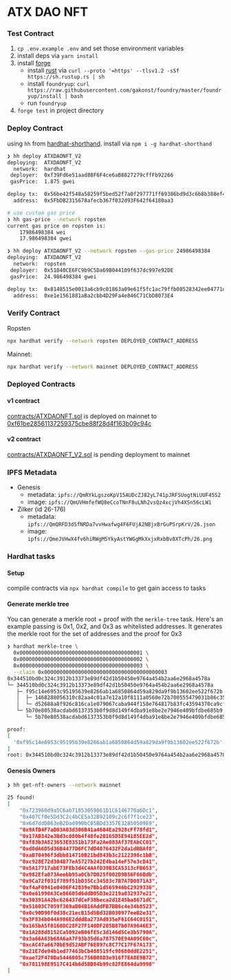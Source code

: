 # ATX DAO NFT

### Test Contract

1. `cp .env.example .env` and set those environment variables
1. install deps via `yarn install`
1. install [forge](https://github.com/gakonst/foundry)
   - install [rust](https://www.rust-lang.org/tools/install) via
     `curl --proto '=https' --tlsv1.2 -sSf https://sh.rustup.rs | sh`
   - install `foundryup`: `curl https://raw.githubusercontent.com/gakonst/foundry/master/foundryup/install | bash`
   - run `foundryup`
1. `forge test` in project directory

### Deploy Contract

using `hh` from [hardhat-shorthand](https://hardhat.org/guides/shorthand.html).
install via `npm i -g hardhat-shorthand`

```zsh
❯ hh deploy ATXDAONFT_V2
deploying:  ATXDAONFT_V2
  network:  hardhat
 deployer:  0xf39Fd6e51aad88F6F4ce6aB8827279cffFb92266
 gasPrice:  1.875 gwei

deploy tx:  0x56be42f548a58259f5bed52f7a0f297771ff69386bd9d3c6b8b388ef4dc55214
  address:  0x5FbDB2315678afecb367f032d93F642f64180aa3
```

```zsh
# use custom gas price
❯ hh gas-price --network ropsten
current gas price on ropsten is:
    17986498384 wei
    17.986498384 gwei

❯ hh deploy ATXDAONFT_V2 --network ropsten --gas-price 24986498384
deploying:  ATXDAONFT_V2
  network:  ropsten
 deployer:  0x51040CE6FC9b9C5Da69B044109f637dc997e92DE
 gasPrice:  24.986498384 gwei

deploy tx:  0x8148515e0013a6cb9c01863a09e61f5fc1ac79ffb08528342ee04771de0f7e00
  address:  0xe1e1561881aBa2cbb4D29Fa4e846C71CbD8073E4
```

### Verify Contract

Ropsten

```zsh
npx hardhat verify --network ropsten DEPLOYED_CONTRACT_ADDRESS
```

Mainnet:

```zsh
npx hardhat verify --network mainnet DEPLOYED_CONTRACT_ADDRESS
```

### Deployed Contracts

#### v1 contract

[contracts/ATXDAONFT.sol](contracts/ATXDAONFT.sol) is deployed on mainnet to
[0xf61be28561137259375cbe88f28d4f163b09c94c](https://etherscan.io/address/0xf61be28561137259375cbe88f28d4f163b09c94c)

#### v2 contract

[contracts/ATXDAONFT_V2.sol](contracts/ATXDAONFT_V2.sol) is pending deployment to mainnet

### IPFS Metadata

- Genesis
  - metadata: `ipfs://QmRYkLgszoKpV15AUDcZJ82yL741pJRFSUogtNiUUF45S2`
  - image: `ipfs://QmUVHmfefWQ8eCcoTNnF8uLNh2vsQz4xcjVh4XSn56cLW1`
- Zilker (id 26-176)
  - metadata: `ipfs://QmQRFD3dSfNRDa7vvHwafwg4F6FUjA2NBjxBrGuPSrpKrV/26.json`
  - image: `ipfs://QmeJVHwX4fv6hiRWgM5YkyAstYWGgMkXxjxRxbBv8XTcPh/26.png`

### Hardhat tasks

#### Setup

compile contracts via `npx hardhat compile` to get gain access to tasks

#### Generate merkle tree

You can generate a merkle root + proof with the `merkle-tree` task. Here's an
example passing is 0x1, 0x2, and 0x3 as whitelisted addresses. It generates the
merkle root for the set of addresses and the proof for 0x3

```zsh
❯ hardhat merkle-tree \
  0x0000000000000000000000000000000000000001 \
  0x0000000000000000000000000000000000000002 \
  0x0000000000000000000000000000000000000003 \
  --claim 0x0000000000000000000000000000000000000003
0x344510bd0c324c3912b13373e89df42d1b50450e9764a454b2aa6e2968a4578a
└─ 344510bd0c324c3912b13373e89df42d1b50450e9764a454b2aa6e2968a4578a
   ├─ f95c14e6953c95195639e8266ab1a6850864d59a829da9f9b13602ee522f672b
   │  ├─ 1468288056310c82aa4c01a7e12a10f8111a0560e72b700555479031b86c357d
   │  └─ d52688a8f926c816ca1e079067caba944f158e764817b83fc43594370ca9cf62
   └─ 5b70e80538acdabd6137353b0f9d8d149f4dba91e8be2e7946e409bfdbe685b9
      └─ 5b70e80538acdabd6137353b0f9d8d149f4dba91e8be2e7946e409bfdbe685b9

proof:
[
  '0xf95c14e6953c95195639e8266ab1a6850864d59a829da9f9b13602ee522f672b'
]
root: 0x344510bd0c324c3912b13373e89df42d1b50450e9764a454b2aa6e2968a4578a
```

#### Genesis Owners

```sh
❯ hh get-nft-owners --network mainnet

25 found!
[
    "0x723960d9a5C6ab71853059861D1C6146770a6Dc1",
    "0x407Cf0e5Dd3C2c4bCE5a32B92109c2c6f7f1ce23",
    "0x6d7ddD863eB2Dad990bC05BDd3357E32850509E9",
    "0x9AfD4F7aD03A03d306B41a4604Ea2928cFf78fd1",
    "0x17AB342e3Bd3c080b4f48fe20165D5E94185EE2d",
    "0xf83b3A823653E8351b173Fa2Ae083Af37EAbCC01",
    "0xd8dA6D5d36B4477D6FC7dD4076432F2da1dBBAf8",
    "0xaB70496f3dbb814710B21bd843b3c2122398c1bB",
    "0xc928E72d304B77eA5727b242E4ba14eF57e3cD41",
    "0x5A17717abE73FEb3d4C4AAfD39B3CA5313cFB653",
    "0x982Efa073Aeebb95a0Cb7D025f002D9B56F66Bdb",
    "0x9Ca72f031f789f51bD35Cc34583c7B7A7D0871A3",
    "0xf4aF0941e0406F42839e7Bb1d565946bC2929336",
    "0x0e61990A3Ce86605d6ddD05D3e2219a032937e21",
    "0x30391A42bc626437dCeF38beca2d1E45ba8671dC",
    "0x51603C7059f369aB04B16AddFB7BB6c4e34b8523",
    "0x0c90D90f0d38c21ecB15d5Bd32B030977eeB2e31",
    "0x3F834b044A986E2dddBa273Ad835eF61C64C0151",
    "0x165bA5f0160DC28F27F140DF205B87b07A9646E3",
    "0x1A288d8152Ca5092eB06fE5c3d146d5Ce3b5790A",
    "0x3a66A63b68A6aA7F93b35d6a787570E94A09C60c",
    "0xcAC47a6670bE9d52ABF76E897c8C77C17F67A173",
    "0x21E7de94b1ed77463bCb488519fc98680ddE2251",
    "0xae72F470Da5446005c756B08D3e916f7EA8E9B72",
    "0x781198E9517C414b6d5BD84b99c82FE864da9998"
]
```
